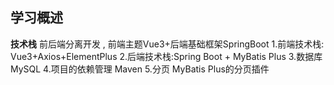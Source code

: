 ## 学习概述
**技术栈** 
前后端分离开发 , 前端主题Vue3+后端基础框架SpringBoot
1.前端技术栈: Vue3+Axios+ElementPlus
2.后端技术栈:Spring Boot + MyBatis Plus
3.数据库 MySQL
4.项目的依赖管理 Maven
5.分页 MyBatis Plus的分页插件